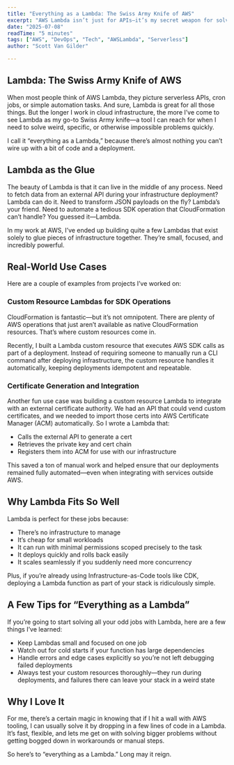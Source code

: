 ```yaml
---
title: "Everything as a Lambda: The Swiss Army Knife of AWS"
excerpt: "AWS Lambda isn’t just for APIs—it’s my secret weapon for solving odd problems fast. From custom resource automation to integrating external services like certificate APIs, Lambda acts as my Swiss Army knife in the cloud. In this post, I share how “everything as a Lambda” helps me keep projects efficient, flexible, and fun."
date: "2025-07-08"
readTime: "5 minutes"
tags: ["AWS", "DevOps", "Tech", "AWSLambda", "Serverless"]
author: "Scott Van Gilder"

---
```


## Lambda: The Swiss Army Knife of AWS

When most people think of AWS Lambda, they picture serverless APIs, cron jobs, or simple automation tasks. And sure, Lambda is great for all those things. But the longer I work in cloud infrastructure, the more I’ve come to see Lambda as my go-to Swiss Army knife—a tool I can reach for when I need to solve weird, specific, or otherwise impossible problems quickly.

I call it “everything as a Lambda,” because there’s almost nothing you can’t wire up with a bit of code and a deployment.


## Lambda as the Glue

The beauty of Lambda is that it can live in the middle of any process. Need to fetch data from an external API during your infrastructure deployment? Lambda can do it. Need to transform JSON payloads on the fly? Lambda’s your friend. Need to automate a tedious SDK operation that CloudFormation can’t handle? You guessed it—Lambda.

In my work at AWS, I’ve ended up building quite a few Lambdas that exist solely to glue pieces of infrastructure together. They’re small, focused, and incredibly powerful.


## Real-World Use Cases

Here are a couple of examples from projects I’ve worked on:

### Custom Resource Lambdas for SDK Operations

CloudFormation is fantastic—but it’s not omnipotent. There are plenty of AWS operations that just aren’t available as native CloudFormation resources. That’s where custom resources come in.

Recently, I built a Lambda custom resource that executes AWS SDK calls as part of a deployment. Instead of requiring someone to manually run a CLI command after deploying infrastructure, the custom resource handles it automatically, keeping deployments idempotent and repeatable.


### Certificate Generation and Integration

Another fun use case was building a custom resource Lambda to integrate with an external certificate authority. We had an API that could vend custom certificates, and we needed to import those certs into AWS Certificate Manager (ACM) automatically. So I wrote a Lambda that:

* Calls the external API to generate a cert
* Retrieves the private key and cert chain
* Registers them into ACM for use with our infrastructure

This saved a ton of manual work and helped ensure that our deployments remained fully automated—even when integrating with services outside AWS.


## Why Lambda Fits So Well

Lambda is perfect for these jobs because:

* There’s no infrastructure to manage
* It’s cheap for small workloads
* It can run with minimal permissions scoped precisely to the task
* It deploys quickly and rolls back easily
* It scales seamlessly if you suddenly need more concurrency

Plus, if you’re already using Infrastructure-as-Code tools like CDK, deploying a Lambda function as part of your stack is ridiculously simple.


## A Few Tips for “Everything as a Lambda”

If you’re going to start solving all your odd jobs with Lambda, here are a few things I’ve learned:

* Keep Lambdas small and focused on one job
* Watch out for cold starts if your function has large dependencies
* Handle errors and edge cases explicitly so you’re not left debugging failed deployments
* Always test your custom resources thoroughly—they run during deployments, and failures there can leave your stack in a weird state


## Why I Love It

For me, there’s a certain magic in knowing that if I hit a wall with AWS tooling, I can usually solve it by dropping in a few lines of code in a Lambda. It’s fast, flexible, and lets me get on with solving bigger problems without getting bogged down in workarounds or manual steps.

So here’s to “everything as a Lambda.” Long may it reign.


